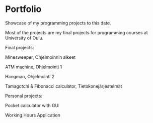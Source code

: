 # Portfolio
Showcase of my programming projects to this date.

Most of the projects are my final projects for programming courses at University of Oulu.

Final projects:

Minesweeper, Ohjelmoinnin alkeet

ATM machine, Ohjelmointi 1

Hangman, Ohjelmointi 2

Tamagotchi & Fibonacci calculator, Tietokonejärjestelmät

Personal projects:
 
Pocket calculator with GUI

Working Hours Application
